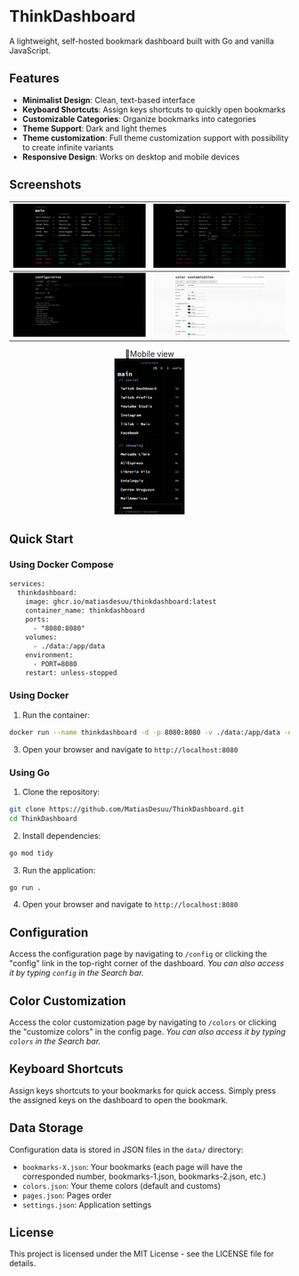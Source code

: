 # ThinkDashboard

A lightweight, self-hosted bookmark dashboard built with Go and vanilla JavaScript.

## Features

- **Minimalist Design**: Clean, text-based interface
- **Keyboard Shortcuts**: Assign keys shortcuts to quickly open bookmarks
- **Customizable Categories**: Organize bookmarks into categories
- **Theme Support**: Dark and light themes
- **Theme customization**: Full theme customization support with possibility to create infinite variants
- **Responsive Design**: Works on desktop and mobile devices

## Screenshots

| ![1](screenshots/1.png) | ![2](screenshots/2.png) |
|--------------------------|--------------------------|
| ![3](screenshots/3.png) | ![5](screenshots/5.png) |

<p align="center">
  📱Mobile view<br>
  <img src="screenshots/4.png" width="25%">
</p>



## Quick Start

### Using Docker Compose

```
services:
  thinkdashboard:
    image: ghcr.io/matiasdesuu/thinkdashboard:latest
    container_name: thinkdashboard
    ports:
      - "8080:8080"
    volumes:
      - ./data:/app/data
    environment:
      - PORT=8080
    restart: unless-stopped
```


### Using Docker

1. Run the container:
```bash
docker run --name thinkdashboard -d -p 8080:8080 -v ./data:/app/data -e PORT=8080 --restart unless-stopped ghcr.io/matiasdesuu/thinkdashboard:latest
```

3. Open your browser and navigate to `http://localhost:8080`

### Using Go

1. Clone the repository:
```bash
git clone https://github.com/MatiasDesuu/ThinkDashboard.git
cd ThinkDashboard
```

2. Install dependencies:
```bash
go mod tidy
```

3. Run the application:
```bash
go run .
```

4. Open your browser and navigate to `http://localhost:8080`

## Configuration

Access the configuration page by navigating to `/config` or clicking the "config" link in the top-right corner of the dashboard.
*You can also access it by typing `config` in the Search bar.*

## Color Customization

Access the color customization page by navigating to `/colors` or clicking the "customize colors" in the config page.
*You can also access it by typing `colors` in the Search bar.*


## Keyboard Shortcuts

Assign keys shortcuts to your bookmarks for quick access. Simply press the assigned keys on the dashboard to open the bookmark.

## Data Storage

Configuration data is stored in JSON files in the `data/` directory:
- `bookmarks-X.json`: Your bookmarks (each page will have the corresponded number, bookmarks-1.json, bookmarks-2.json, etc.)
- `colors.json`: Your theme colors (default and customs)
- `pages.json`: Pages order
- `settings.json`: Application settings


## License

This project is licensed under the MIT License - see the LICENSE file for details.

